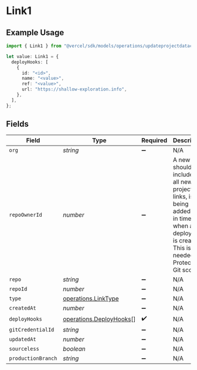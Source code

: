 # Link1

## Example Usage

```typescript
import { Link1 } from "@vercel/sdk/models/operations/updateprojectdatacache.js";

let value: Link1 = {
  deployHooks: [
    {
      id: "<id>",
      name: "<value>",
      ref: "<value>",
      url: "https://shallow-exploration.info",
    },
  ],
};
```

## Fields

| Field                                                                                                                                                        | Type                                                                                                                                                         | Required                                                                                                                                                     | Description                                                                                                                                                  |
| ------------------------------------------------------------------------------------------------------------------------------------------------------------ | ------------------------------------------------------------------------------------------------------------------------------------------------------------ | ------------------------------------------------------------------------------------------------------------------------------------------------------------ | ------------------------------------------------------------------------------------------------------------------------------------------------------------ |
| `org`                                                                                                                                                        | *string*                                                                                                                                                     | :heavy_minus_sign:                                                                                                                                           | N/A                                                                                                                                                          |
| `repoOwnerId`                                                                                                                                                | *number*                                                                                                                                                     | :heavy_minus_sign:                                                                                                                                           | A new field, should be included in all new project links, is being added just in time when a deployment is created. This is needed for Protected Git scopes. |
| `repo`                                                                                                                                                       | *string*                                                                                                                                                     | :heavy_minus_sign:                                                                                                                                           | N/A                                                                                                                                                          |
| `repoId`                                                                                                                                                     | *number*                                                                                                                                                     | :heavy_minus_sign:                                                                                                                                           | N/A                                                                                                                                                          |
| `type`                                                                                                                                                       | [operations.LinkType](../../models/operations/linktype.md)                                                                                                   | :heavy_minus_sign:                                                                                                                                           | N/A                                                                                                                                                          |
| `createdAt`                                                                                                                                                  | *number*                                                                                                                                                     | :heavy_minus_sign:                                                                                                                                           | N/A                                                                                                                                                          |
| `deployHooks`                                                                                                                                                | [operations.DeployHooks](../../models/operations/deployhooks.md)[]                                                                                           | :heavy_check_mark:                                                                                                                                           | N/A                                                                                                                                                          |
| `gitCredentialId`                                                                                                                                            | *string*                                                                                                                                                     | :heavy_minus_sign:                                                                                                                                           | N/A                                                                                                                                                          |
| `updatedAt`                                                                                                                                                  | *number*                                                                                                                                                     | :heavy_minus_sign:                                                                                                                                           | N/A                                                                                                                                                          |
| `sourceless`                                                                                                                                                 | *boolean*                                                                                                                                                    | :heavy_minus_sign:                                                                                                                                           | N/A                                                                                                                                                          |
| `productionBranch`                                                                                                                                           | *string*                                                                                                                                                     | :heavy_minus_sign:                                                                                                                                           | N/A                                                                                                                                                          |